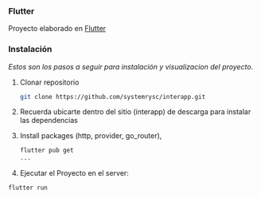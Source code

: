 ### Flutter

Proyecto elaborado en [Flutter](https://flutter.dev/) 

### Instalación

_Estos son los pasos a seguir para instalación y visualizacion del proyecto._
1. Clonar repositorio
   ```sh
   git clone https://github.com/systemrysc/interapp.git
   ```
2. Recuerda ubicarte dentro del sitio (interapp) de descarga para instalar las dependencias

3. Install packages (http, provider, go_router),
   ```sh
   flutter pub get
   ...
4. Ejecutar el Proyecto en el server:   

```bash
flutter run 
```

